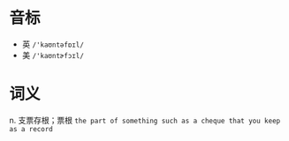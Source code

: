 # 音标

- 英 `/'kaʊntəfɒɪl/`
- 美 `/'kaʊntɚfɔɪl/`

# 词义

n. 支票存根；票根
`the part of something such as a cheque that you keep as a record`

